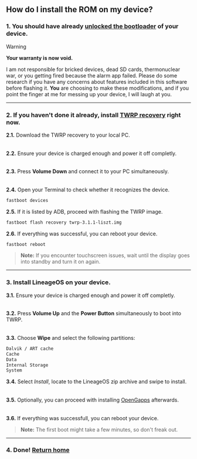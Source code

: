 ## How do I install the ROM on my device?

### 1. You should have already [unlocked the bootloader](https://xdaforums.com/t/guide-unlock-bootlader-twrp-and-root-your-huawei-mediapad-m2-8-10.3322340/) of your device.
> [!WARNING]
> **Your warranty is now void.** <p></p>
> I am not responsible for bricked devices, dead SD cards, thermonuclear war, or you getting fired because the alarm app failed. Please do some research if you have any concerns about features included in this software before flashing it. **You** are choosing to make these modifications, and if you point the finger at me for messing up your device, I will laugh at you.
---

### 2. If you haven't done it already, install [TWRP recovery](https://github.com/liszt-dev/research/blob/master/twrp-3.1.1-liszt.img) right now.
**2.1.** Download the TWRP recovery to your local PC.
######
**2.2.** Ensure your device is charged enough and power it off completly.
######
**2.3.** Press **Volume Down** and connect it to your PC simultaneously.
######
**2.4.** Open your Terminal to check whether it recognizes the device.
```bash
fastboot devices
```

**2.5.** If it is listed by ADB, proceed with flashing the TWRP image.
```bash
fastboot flash recovery twrp-3.1.1-liszt.img
```

**2.6.** If everything was successful, you can reboot your device.
```bash
fastboot reboot
```
> **Note:** If you encounter touchscreen issues, wait until the display goes into standby and turn it on again.
---

### 3. Install LineageOS on your device.
**3.1.** Ensure your device is charged enough and power it off completly.
######
**3.2.** Press **Volume Up** and the **Power Button** simultaneously to boot into TWRP.
######
**3.3.** Choose **Wipe** and select the following partitions:
```bash
Dalvik / ART cache
Cache
Data
Internal Storage
System
```

**3.4.** Select _Install_, locate to the LineageOS zip archive and swipe to install.
######
**3.5.** Optionally, you can proceed with installing [OpenGapps](https://opengapps.org/) afterwards.
######
**3.6.** If everything was successfull, you can reboot your device.
> **Note:** The first boot might take a few minutes, so don't freak out.
---

### 4. Done! [Return home](https://github.com/liszt-dev/wiki/blob/master/README.md)
